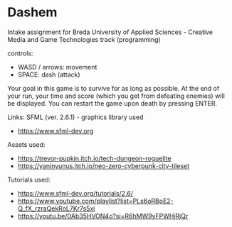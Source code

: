 # Dashem
 Intake assignment for Breda University of Applied Sciences - Creative Media and Game Technologies track (programming)

 controls: 
 - WASD / arrows: movement
 - SPACE: dash (attack)
 
Your goal in this game is to survive for as long as possible. 
At the end of your run, your time and score (which you get from defeating enemies) will be displayed.
You can restart the game upon death by pressing ENTER.

Links:
SFML (ver. 2.6.1) - graphics library used
- https://www.sfml-dev.org

Assets used:
- https://trevor-pupkin.itch.io/tech-dungeon-roguelite
- https://yaninyunus.itch.io/neo-zero-cyberpunk-city-tileset

Tutorials used:
- https://www.sfml-dev.org/tutorials/2.6/
- https://www.youtube.com/playlist?list=PLs6oRBoE2-Q_fX_rzraQekRoL7Kr7s5xi
- https://youtu.be/0Ab35HVON4o?si=R6hMW9yFPWHjRjQr
